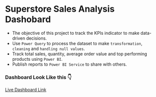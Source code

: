# Superstore Sales Analysis Dashobard
- The objective of this project to track the KPIs indicator to make data-driven decisions. 
- Use `Power Query` to process the dataset to make `transformation`, `cleaning` and `handling null values`. 
- Track total sales, quantity, average order value and top performing products using `Power BI`.
- Publish reports to `Power BI Service` to share with others.

### Dashboard Look Like this 👇
[Live Dashboard Link](https://app.powerbi.com/view?r=eyJrIjoiMmM5YmEyYmYtNDJlOS00MDlkLWJmZmMtNWRkZWYzMjkwODkzIiwidCI6IjU0Zjk3YjQ0LTU3ODEtNDlmNy1iZDhlLTZhYTg1ZjcwZTM1OCIsImMiOjZ9&embedImagePlaceholder=true)
